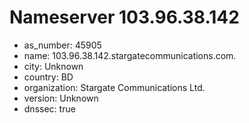 # Nameserver 103.96.38.142

* as_number: 45905
* name: 103.96.38.142.stargatecommunications.com.
* city: Unknown
* country: BD
* organization: Stargate Communications Ltd.
* version: Unknown
* dnssec: true
